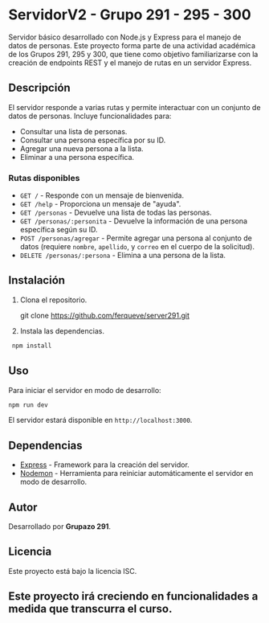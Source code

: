 
# ServidorV2 - Grupo 291 - 295 - 300

Servidor básico desarrollado con Node.js y Express para el manejo de datos de personas. Este proyecto forma parte de una actividad académica de los Grupos 291, 295 y 300, que tiene como objetivo familiarizarse con la creación de endpoints REST y el manejo de rutas en un servidor Express.

## Descripción

El servidor responde a varias rutas y permite interactuar con un conjunto de datos de personas. Incluye funcionalidades para:
- Consultar una lista de personas.
- Consultar una persona específica por su ID.
- Agregar una nueva persona a la lista.
- Eliminar a una persona específica.

### Rutas disponibles

- `GET /` - Responde con un mensaje de bienvenida.
- `GET /help` - Proporciona un mensaje de "ayuda".
- `GET /personas` - Devuelve una lista de todas las personas.
- `GET /personas/:personita` - Devuelve la información de una persona específica según su ID.
- `POST /personas/agregar` - Permite agregar una persona al conjunto de datos (requiere `nombre`, `apellido`, y `correo` en el cuerpo de la solicitud).
- `DELETE /personas/:persona` - Elimina a una persona de la lista.

## Instalación

1. Clona el repositorio.
   
   git clone [<https://github.com/ferqueve/server291.git>](https://github.com/ferqueve/server291.git)

2. Instala las dependencias.
  ```bash 
   npm install
   ```

## Uso

Para iniciar el servidor en modo de desarrollo:
```bash
npm run dev
```

El servidor estará disponible en `http://localhost:3000`.

## Dependencias

- [Express](https://expressjs.com/) - Framework para la creación del servidor.
- [Nodemon](https://nodemon.io/) - Herramienta para reiniciar automáticamente el servidor en modo de desarrollo.

## Autor

Desarrollado por **Grupazo 291**.

## Licencia

Este proyecto está bajo la licencia ISC.

## Este proyecto irá creciendo en funcionalidades a medida que transcurra el curso.